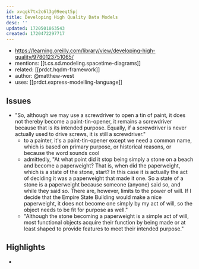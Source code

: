 ```yaml
---
id: xvqgk7tx2c6l3g09eeqt5pj
title: Developing High Quality Data Models
desc: ''
updated: 1720501863543
created: 1720472297717
---
```


- https://learning.oreilly.com/library/view/developing-high-quality/9780123751065/
- mentions: [[t.cs.sd.modeling.spacetime-diagrams]]
- related: [[prdct.hqdm-framework]]
- author: @matthew-west
- uses: [[prdct.express-modelling-language]]


## Issues

- "So, although we may use a screwdriver to open a tin of paint, it does not thereby become a paint-tin-opener, it remains a screwdriver because that is its intended purpose. Equally, if a screwdriver is never actually used to drive screws, it is still a screwdriver."
  - to a painter, it's a paint-tin-opener except we need a common name, which is based on primary purpose, or historical reasons, or because the word sounds cool
  - admittedly, "At what point did it stop being simply a stone on a beach and become a paperweight? That is, when did the paperweight, which is a state of the stone, start? In this case it is actually the act of deciding it was a paperweight that made it one. So a state of a stone is a paperweight because someone (anyone) said so, and while they said so. There are, however, limits to the power of will. If I decide that the Empire State Building would make a nice paperweight, it does not become one simply by my act of will, so the object needs to be fit for purpose as well."
  - "Although the stone becoming a paperweight is a simple act of will, most functional objects acquire their function by being made or at least shaped to provide features to meet their intended purpose."

## Highlights

- 